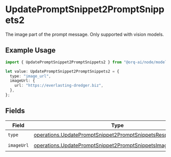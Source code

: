 # UpdatePromptSnippet2PromptSnippets2

The image part of the prompt message. Only supported with vision models.

## Example Usage

```typescript
import { UpdatePromptSnippet2PromptSnippets2 } from "@orq-ai/node/models/operations";

let value: UpdatePromptSnippet2PromptSnippets2 = {
  type: "image_url",
  imageUrl: {
    url: "https://everlasting-dredger.biz",
  },
};
```

## Fields

| Field                                                                                                                                        | Type                                                                                                                                         | Required                                                                                                                                     | Description                                                                                                                                  |
| -------------------------------------------------------------------------------------------------------------------------------------------- | -------------------------------------------------------------------------------------------------------------------------------------------- | -------------------------------------------------------------------------------------------------------------------------------------------- | -------------------------------------------------------------------------------------------------------------------------------------------- |
| `type`                                                                                                                                       | [operations.UpdatePromptSnippet2PromptSnippetsResponse200Type](../../models/operations/updatepromptsnippet2promptsnippetsresponse200type.md) | :heavy_check_mark:                                                                                                                           | N/A                                                                                                                                          |
| `imageUrl`                                                                                                                                   | [operations.UpdatePromptSnippet2PromptSnippetsImageUrl](../../models/operations/updatepromptsnippet2promptsnippetsimageurl.md)               | :heavy_check_mark:                                                                                                                           | N/A                                                                                                                                          |